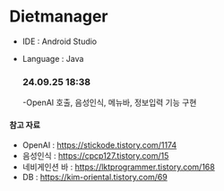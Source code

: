 # Dietmanager

- IDE : Android Studio
- Language : Java

  ### 24.09.25 18:38
  -OpenAI 호출, 음성인식, 메뉴바, 정보입력 기능 구현

#### 참고 자료
- OpenAI : https://stickode.tistory.com/1174
- 음성인식 : https://cpcp127.tistory.com/15
- 네비게인션 바 : https://lktprogrammer.tistory.com/168
- DB : https://kim-oriental.tistory.com/69
